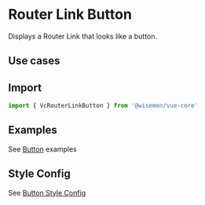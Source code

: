 # Router Link Button

Displays a Router Link that looks like a button.

## Use cases

<BulletList
  :items="[
    {
      description: 'When you want users to navigate to another route by clicking the button.',
      variant: 'good',
    },
  ]"
/>

## Import

```ts
import { VcRouterLinkButton } from '@wisemen/vue-core'
```

<!-- @include: ./router-link-button-meta.md -->

## Examples

See <a href="/vue-core/components/button/button.html#examples">Button</a> examples


## Style Config

See <a href="/vue-core/components/button/button.html#style-config">Button Style Config</a>